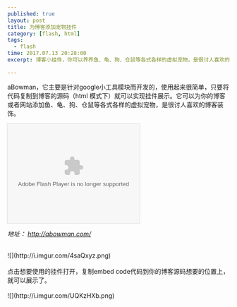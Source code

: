 ```yaml
---
published: true
layout: post
title: 为博客添加宠物挂件
category: [flash, html]
tags: 
  - flash
time: 2017.07.13 20:28:00
excerpt: 博客小挂件，你可以养养鱼、龟、狗、仓鼠等各式各样的虚拟宠物，是很讨人喜欢的博客装饰。使用很简单。下面给大家详细介绍使用办法。

---
```

aBowman，它主要是针对google小工具模块而开发的，使用起来很简单，只要将代码复制到博客的源码（html 模式下）就可以实现挂件展示。它可以为你的博客或者网站添加鱼、龟、狗、仓鼠等各式各样的虚拟宠物，是很讨人喜欢的博客装饰。

<object type="application/x-shockwave-flash" style="outline:1px solid #ddd;background-color: blue;" data="http://cdn.abowman.com/widgets/dog/dog.swf?3?" width="300" height="225"><param name="movie" value="http://cdn.abowman.com/widgets/dog/dog.swf?3?"></param><param name="AllowScriptAccess" value="always"></param><param name="wmode" value="opaque"></param><param name="bgcolor" value="FFFFFF"/></object>

*地址： http://abowman.com/*


<br>
![](http://i.imgur.com/4saQxyz.png)
<br>

 
<br>
点击想要使用的挂件打开，复制embed code代码到你的博客源码想要的位置上，就可以展示了。
<br>


<br>
![](http://i.imgur.com/UQKzHXb.png)
<br>



